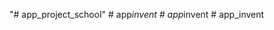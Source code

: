 "# app_project_school" 
#   a p p _ i n v e n t  
 #   a p p _ i n v e n t  
 #   a p p _ i n v e n t  
 